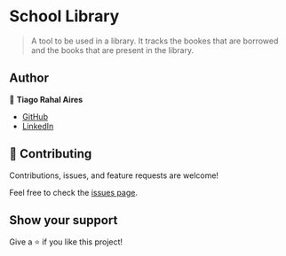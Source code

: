 # School Library

> A tool to be used in a library. It tracks the bookes that are borrowed and the books that are present in the library.

## Author

👤 **Tiago Rahal Aires**

- [GitHub](https://github.com/tiagorahal)
- [LinkedIn](https://www.linkedin.com/in/tiagorahal/)

## 🤝 Contributing

Contributions, issues, and feature requests are welcome!

Feel free to check the [issues page](https://github.com/tiagorahal/school-library/issues).

## Show your support

Give a ⭐️ if you like this project!
